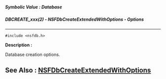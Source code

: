 ##### Symbolic Value : Database
##### DBCREATE_xxx(2) - NSFDbCreateExtendedWithOptions - Options
---
```
#include <nsfdb.h>
```
**Description :**

Database creation options.

**See Also :**
[NSFDbCreateExtendedWithOptions](/domino-c-api-docs/reference/Func/NSFDbCreateExtendedWithOptions)
---
